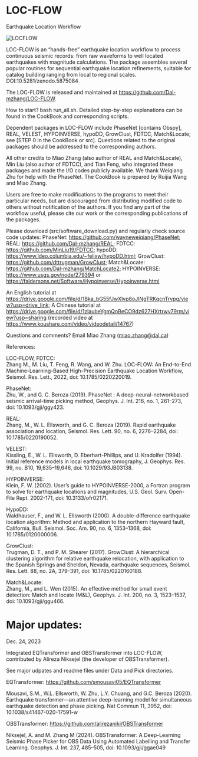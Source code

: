 # LOC-FLOW
Earthquake Location Workflow

![LOCFLOW](https://user-images.githubusercontent.com/51533859/157482787-af57edf4-a2da-48c8-b1f3-090c48bd3bbf.jpg)

LOC-FLOW is an “hands-free” earthquake location workflow to process continuous seismic records: from raw waveforms to well located earthquakes with magnitude calculations. The package assembles several popular routines for sequential earthquake location refinements, suitable for catalog building ranging from local to regional scales. DOI:10.5281/zenodo.5875084

The LOC-FLOW is released and maintained at https://github.com/Dal-mzhang/LOC-FLOW.

How to start? bash run_all.sh. 
Detailed step-by-step explanations can be found in the CookBook and corresponding scripts.

Dependent packages in LOC-FLOW include PhaseNet [contains Obspy], REAL, VELEST, HYPOINVERSE, hypoDD, GrowClust, FDTCC, Match&Locate; see [STEP 0 in the CookBook or src]. Questions related to the original packages should be addressed to the corresponding authors.

All other credits to Miao Zhang (also author of REAL and Match&Locate), Min Liu (also author of FDTCC), and Tian Feng, who integrated these packages and made the I/O codes publicly available. We thank Weiqiang Zhu for help with the PhaseNet. The CookBook is prepared by Ruijia Wang and Miao Zhang.

Users are free to make modifications to the programs to meet their particular needs, but are discouraged from distributing modified code to others without notification of the authors. If you find any part of the workflow useful, please cite our work or the corresponding publications of the packages.

Please download (src/software_download.py) and regularly check source code updates: PhaseNet: https://github.com/wayneweiqiang/PhaseNet; REAL: https://github.com/Dal-mzhang/REAL; FDTCC: https://github.com/MinLiu19/FDTCC; hypoDD: https://www.ldeo.columbia.edu/~felixw/hypoDD.html; GrowClust: https://github.com/dttrugman/GrowClust; Match&Locate: https://github.com/Dal-mzhang/MatchLocate2; HYPOINVERSE: https://www.usgs.gov/node/279394 or https://faldersons.net/Software/Hypoinverse/Hypoinverse.html

An English tutorial at https://drive.google.com/file/d/1Bka_bG55fJwXlvp8oJINgTRKqcnTrvpg/view?usp=drive_link; A Chinese tutorial at https://drive.google.com/file/d/1zlaubeYgmQnBeCO9dz627HXrtrwy79rm/view?usp=sharing (recorded video at https://www.koushare.com/video/videodetail/14767)

Questions and comments? Email Miao Zhang (miao.zhang@dal.ca)                                                                      

References:

LOC-FLOW, FDTCC:  
Zhang M., M. Liu, T. Feng, R. Wang, and W. Zhu. LOC-FLOW: An End-to-End Machine-Learning-Based High-Precision Earthquake Location Workflow, Seismol. Res. Lett., 2022, doi: 10.1785/0220220019.

PhaseNet:  
Zhu, W., and G. C. Beroza (2019). PhaseNet : A deep-neural-networkbased seismic arrival-time picking method, Geophys. J. Int. 216, no. 1, 261–273, doi: 10.1093/gji/ggy423.  

REAL:  
Zhang, M., W. L. Ellsworth, and G. C. Beroza (2019). Rapid earthquake association and location, Seismol. Res. Lett. 90, no. 6, 2276–2284, doi: 10.1785/0220190052.  

VELEST:  
Kissling, E., W. L. Ellsworth, D. Eberhart-Phillips, and U. Kradolfer (1994). Initial reference models in local earthquake tomography, J. Geophys. Res. 99, no. B10, 19,635–19,646, doi: 10.1029/93JB03138.  

HYPOINVERSE:  
Klein, F. W. (2002). User’s guide to HYPOINVERSE-2000, a Fortran program to solve for earthquake locations and magnitudes, U.S. Geol. Surv. Open-File Rept. 2002-171, doi: 10.3133/ofr02171.  

HypoDD:  
Waldhauser, F., and W. L. Ellsworth (2000). A double-difference earthquake location algorithm: Method and application to the northern Hayward fault, California, Bull. Seismol. Soc. Am. 90, no. 6, 1353–1368, doi: 10.1785/0120000006.  

GrowClust:  
Trugman, D. T., and P. M. Shearer (2017). GrowClust: A hierarchical clustering algorithm for relative earthquake relocation, with application
to the Spanish Springs and Sheldon, Nevada, earthquake sequences, Seismol. Res. Lett. 88, no. 2A, 379–391, doi: 10.1785/0220160188.  

Match&Locate:  
Zhang, M., and L. Wen (2015). An effective method for small event detection: Match and locate (M&L), Geophys. J. Int. 200, no. 3, 1523–1537, doi: 10.1093/gji/ggu466.

# Major updates:
Dec. 24, 2023

Integrated EQTransformer and OBSTransformer into LOC-FLOW, contributed by Alireza Niksejel (the developer of OBSTransformer).

See major udpates and readme files under Data and Pick directories.

EQTransformer: https://github.com/smousavi05/EQTransformer 

Mousavi, S.M., W.L. Ellsworth, W. Zhu, L.Y. Chuang, and G.C. Beroza (2020). Earthquake transformer—an attentive deep-learning model for simultaneous earthquake detection and phase picking. Nat Commun 11, 3952, doi: 10.1038/s41467-020-17591-w

OBSTransformer: https://github.com/alirezaniki/OBSTransformer 

Niksejel, A. and M. Zhang M (2024). OBSTransformer: A Deep-Learning Seismic Phase Picker for OBS Data Using Automated Labelling and Transfer Learning. Geophys. J. Int. 237, 485–505, doi: 10.1093/gji/ggae049
